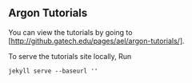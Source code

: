 Argon Tutorials
---------------
You can view the tutorials by going to [http://github.gatech.edu/pages/ael/argon-tutorials/].

To serve the tutorials site locally, Run

    jekyll serve --baseurl ''
